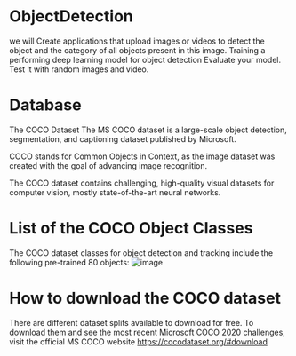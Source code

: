 # ObjectDetection
we will Create applications that upload images or videos to detect the object and the category of all objects present in this image.
Training a performing deep learning model for object detection
Evaluate your model.
Test it with random images and video.
# Database
The COCO Dataset
The MS COCO dataset is a large-scale object detection, segmentation, and captioning dataset published by Microsoft.

COCO stands for Common Objects in Context, as the image dataset was created with the goal of advancing image recognition.

The COCO dataset contains challenging, high-quality visual datasets for computer vision, mostly state-of-the-art neural networks.
# List of the COCO Object Classes
The COCO dataset classes for object detection and tracking include the following pre-trained 80 objects:
![image](https://user-images.githubusercontent.com/80918787/210131839-90dcb3e6-f484-441b-b613-c955a983d0d2.png)
# How to download the COCO dataset
There are different dataset splits available to download for free.
To download them and see the most recent Microsoft COCO 2020 challenges, visit the official MS COCO website
https://cocodataset.org/#download


